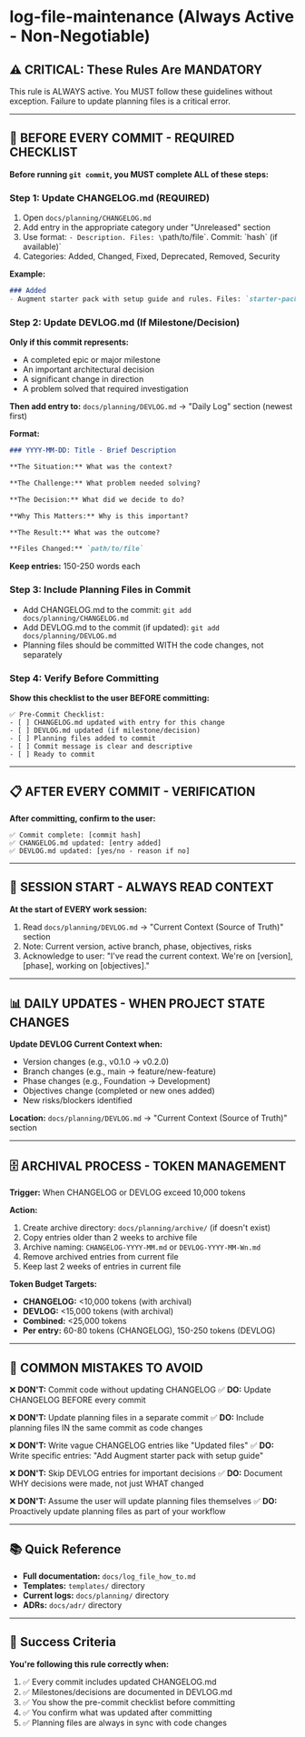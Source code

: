 # log-file-maintenance (Always Active - Non-Negotiable)

## ⚠️ CRITICAL: These Rules Are MANDATORY

This rule is ALWAYS active. You MUST follow these guidelines without exception. Failure to update planning files is a critical error.

---

## 🔴 BEFORE EVERY COMMIT - REQUIRED CHECKLIST

**Before running `git commit`, you MUST complete ALL of these steps:**

### Step 1: Update CHANGELOG.md (REQUIRED)
1. Open `docs/planning/CHANGELOG.md`
2. Add entry in the appropriate category under "Unreleased" section
3. Use format: `- Description. Files: \`path/to/file\`. Commit: \`hash\` (if available)`
4. Categories: Added, Changed, Fixed, Deprecated, Removed, Security

**Example:**
```markdown
### Added
- Augment starter pack with setup guide and rules. Files: `starter-packs/augment/README.md`, `starter-packs/augment/.augment/rules/*`
```

### Step 2: Update DEVLOG.md (If Milestone/Decision)
**Only if this commit represents:**
- A completed epic or major milestone
- An important architectural decision
- A significant change in direction
- A problem solved that required investigation

**Then add entry to:** `docs/planning/DEVLOG.md` → "Daily Log" section (newest first)

**Format:**
```markdown
### YYYY-MM-DD: Title - Brief Description

**The Situation:** What was the context?

**The Challenge:** What problem needed solving?

**The Decision:** What did we decide to do?

**Why This Matters:** Why is this important?

**The Result:** What was the outcome?

**Files Changed:** `path/to/file`
```

**Keep entries:** 150-250 words each

### Step 3: Include Planning Files in Commit
- Add CHANGELOG.md to the commit: `git add docs/planning/CHANGELOG.md`
- Add DEVLOG.md to the commit (if updated): `git add docs/planning/DEVLOG.md`
- Planning files should be committed WITH the code changes, not separately

### Step 4: Verify Before Committing
**Show this checklist to the user BEFORE committing:**

```
✅ Pre-Commit Checklist:
- [ ] CHANGELOG.md updated with entry for this change
- [ ] DEVLOG.md updated (if milestone/decision)
- [ ] Planning files added to commit
- [ ] Commit message is clear and descriptive
- [ ] Ready to commit
```

---

## 📋 AFTER EVERY COMMIT - VERIFICATION

**After committing, confirm to the user:**

```
✅ Commit complete: [commit hash]
✅ CHANGELOG.md updated: [entry added]
✅ DEVLOG.md updated: [yes/no - reason if no]
```

---

## 🔄 SESSION START - ALWAYS READ CONTEXT

**At the start of EVERY work session:**
1. Read `docs/planning/DEVLOG.md` → "Current Context (Source of Truth)" section
2. Note: Current version, active branch, phase, objectives, risks
3. Acknowledge to user: "I've read the current context. We're on [version], [phase], working on [objectives]."

---

## 📊 DAILY UPDATES - WHEN PROJECT STATE CHANGES

**Update DEVLOG Current Context when:**
- Version changes (e.g., v0.1.0 → v0.2.0)
- Branch changes (e.g., main → feature/new-feature)
- Phase changes (e.g., Foundation → Development)
- Objectives change (completed or new ones added)
- New risks/blockers identified

**Location:** `docs/planning/DEVLOG.md` → "Current Context (Source of Truth)" section

---

## 🗄️ ARCHIVAL PROCESS - TOKEN MANAGEMENT

**Trigger:** When CHANGELOG or DEVLOG exceed 10,000 tokens

**Action:**
1. Create archive directory: `docs/planning/archive/` (if doesn't exist)
2. Copy entries older than 2 weeks to archive file
3. Archive naming: `CHANGELOG-YYYY-MM.md` or `DEVLOG-YYYY-MM-Wn.md`
4. Remove archived entries from current file
5. Keep last 2 weeks of entries in current file

**Token Budget Targets:**
- **CHANGELOG:** <10,000 tokens (with archival)
- **DEVLOG:** <15,000 tokens (with archival)
- **Combined:** <25,000 tokens
- **Per entry:** 60-80 tokens (CHANGELOG), 150-250 tokens (DEVLOG)

---

## 🚫 COMMON MISTAKES TO AVOID

❌ **DON'T:** Commit code without updating CHANGELOG
✅ **DO:** Update CHANGELOG BEFORE every commit

❌ **DON'T:** Update planning files in a separate commit
✅ **DO:** Include planning files IN the same commit as code changes

❌ **DON'T:** Write vague CHANGELOG entries like "Updated files"
✅ **DO:** Write specific entries: "Add Augment starter pack with setup guide"

❌ **DON'T:** Skip DEVLOG entries for important decisions
✅ **DO:** Document WHY decisions were made, not just WHAT changed

❌ **DON'T:** Assume the user will update planning files themselves
✅ **DO:** Proactively update planning files as part of your workflow

---

## 📚 Quick Reference

- **Full documentation:** `docs/log_file_how_to.md`
- **Templates:** `templates/` directory
- **Current logs:** `docs/planning/` directory
- **ADRs:** `docs/adr/` directory

---

## 🎯 Success Criteria

**You're following this rule correctly when:**
1. ✅ Every commit includes updated CHANGELOG.md
2. ✅ Milestones/decisions are documented in DEVLOG.md
3. ✅ You show the pre-commit checklist before committing
4. ✅ You confirm what was updated after committing
5. ✅ Planning files are always in sync with code changes


